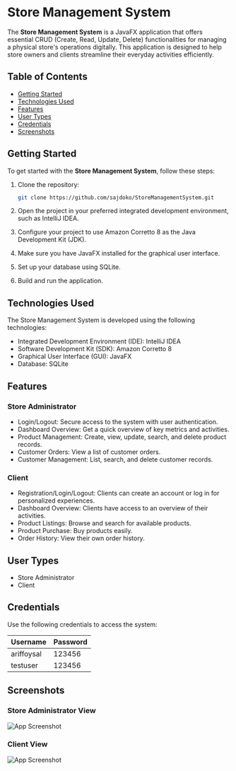 # Store Management System

The **Store Management System** is a JavaFX application that offers essential CRUD (Create, Read, Update, Delete) functionalities for managing a physical store's operations digitally. This application is designed to help store owners and clients streamline their everyday activities efficiently.

## Table of Contents

- [Getting Started](#getting-started)
- [Technologies Used](#technologies-used)
- [Features](#features)
- [User Types](#user-types)
- [Credentials](#credentials)
- [Screenshots](#screenshots)

## Getting Started

To get started with the **Store Management System**, follow these steps:

1. Clone the repository:

   ```bash
   git clone https://github.com/sajdoko/StoreManagementSystem.git
   ```
2. Open the project in your preferred integrated development environment, such as IntelliJ IDEA.
3. Configure your project to use Amazon Corretto 8 as the Java Development Kit (JDK).
4. Make sure you have JavaFX installed for the graphical user interface.
5. Set up your database using SQLite.
6. Build and run the application.

## Technologies Used

The Store Management System is developed using the following technologies:
* Integrated Development Environment (IDE): IntelliJ IDEA
* Software Development Kit (SDK): Amazon Corretto 8
* Graphical User Interface (GUI): JavaFX
* Database: SQLite

## Features

### Store Administrator

* Login/Logout: Secure access to the system with user authentication.
* Dashboard Overview: Get a quick overview of key metrics and activities.
* Product Management: Create, view, update, search, and delete product records.
* Customer Orders: View a list of customer orders.
* Customer Management: List, search, and delete customer records.

### Client

* Registration/Login/Logout: Clients can create an account or log in for personalized experiences.
* Dashboard Overview: Clients have access to an overview of their activities.
* Product Listings: Browse and search for available products.
* Product Purchase: Buy products easily.
* Order History: View their own order history.

## User Types
* Store Administrator
* Client

## Credentials
Use the following credentials to access the system:

| Username     | Password          |
| -------- | -------------- |
| ariffoysal | 123456 |
| testuser | 123456 |

## Screenshots

<!-- Screenshots -->
### Store Administrator View
![App Screenshot](https://raw.githubusercontent.com/sajdoko/StoreManager/main/screenshots/4.admin-products.png?token=ACDTDGFEUY5BEIVNHNBZR5TAGASZS)

### Client View
![App Screenshot](https://raw.githubusercontent.com/sajdoko/StoreManager/main/screenshots/8.customer-products.png?token=ACDTDGGCSLMOLIFLLNNXNW3AGAS4S)
